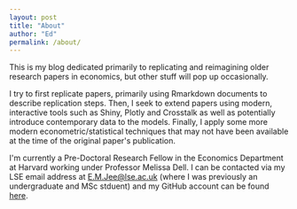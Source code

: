 ```yaml
---
layout: post
title: "About"
author: "Ed"
permalink: /about/
---
```


This is my blog dedicated primarily to replicating and reimagining older research papers in economics, but other stuff will pop up occasionally.

I try to first replicate papers, primarily using Rmarkdown documents to describe replication steps. Then, I seek to extend papers using modern, interactive tools such as Shiny, Plotly and Crosstalk as well as potentially introduce contemporary data to the models. Finally, I apply some more modern econometric/statistical techniques that may not have been available at the time of the original paper's publication.


I'm currently a Pre-Doctoral Research Fellow in the Economics Department at Harvard working under Professor Melissa Dell. I can be contacted via my LSE email address at E.M.Jee@lse.ac.uk (where I was previously an undergraduate and MSc stduent) and my GitHub account can be found [here](https://github.com/EdJeeOnGitHub).

